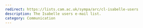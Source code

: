 ```yaml
---
redirect: https://lists.cam.ac.uk/sympa/arc/cl-isabelle-users
description: The Isabelle users e-mail list.
category: Communication
---
```

